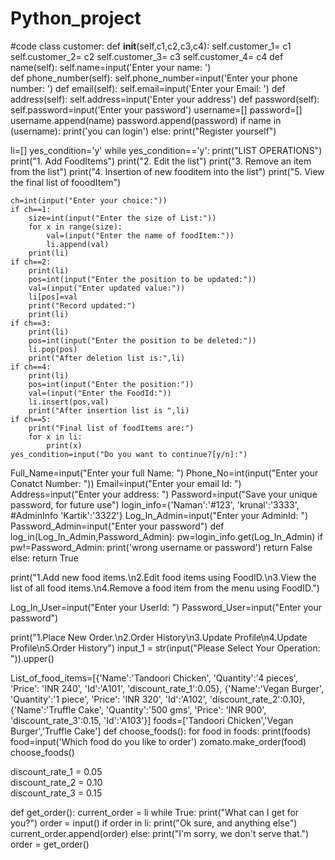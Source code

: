 # Python_project
#code
class customer:
    def __init__(self,c1,c2,c3,c4):
        self.customer_1= c1
        self.customer_2= c2
        self.customer_3= c3
        self.customer_4= c4
    def name(self):
        self.name=input('Enter your name: ')   
    def phone_number(self):
        self.phone_number=input('Enter your phone number: ')
    def email(self):
        self.email=input('Enter your Email: ')
    def address(self):
        self.address=input('Enter your address')
    def password(self):
        self.password=input('Enter your password')
username=[]
password=[]
username.append(name)
password.append(password)
if name in (username):
    print('you can login')
else:
    print("Register yourself")


li=[]
yes_condition='y'
while yes_condition=='y':
    print("LIST OPERATIONS")
    print("1. Add FoodItems")
    print("2. Edit the list")
    print("3. Remove an item from the list")
    print("4. Insertion of new fooditem into the list")
    print("5. View the final list of fooodItem")

    ch=int(input("Enter your choice:"))
    if ch==1:
        size=int(input("Enter the size of List:"))
        for x in range(size):
            val=(input("Enter the name of foodItem:"))
            li.append(val)
        print(li)
    if ch==2:
        print(li)
        pos=int(input("Enter the position to be updated:"))
        val=(input("Enter updated value:"))
        li[pos]=val
        print("Record updated:")
        print(li)
    if ch==3:
        print(li)
        pos=int(input("Enter the position to be deleted:"))
        li.pop(pos) 
        print("After deletion list is:",li)
    if ch==4:
        print(li)
        pos=int(input("Enter the position:"))
        val=(input("Enter the FoodId:"))
        li.insert(pos,val)
        print("After insertion list is ",li)
    if ch==5:
        print("Final list of foodItems are:")
        for x in li:
            print(x)
    yes_condition=input("Do you want to continue?[y/n]:")
Full_Name=input("Enter your full Name: ")
Phone_No=int(input("Enter your Conatct Number: "))
Email=input("Enter your email Id: ")
Address=input("Enter your address: ")
Password=input("Save your unique password, for future use")
login_info={'Naman':'#123',
            'krunal':'3333',       #AdminInfo
            'Kartik':'3322'}
Log_In_Admin=input("Enter your AdminId: ")
Password_Admin=input("Enter your password")
def log_in(Log_In_Admin,Password_Admin):
    pw=login_info.get(Log_In_Admin)
    if pw!=Password_Admin:
        print('wrong username or password')
        return False
    else:
        return True


print("1.Add new food items.\n2.Edit food items using FoodID.\n3.View the list of all food items.\n4.Remove a food item from the menu using FoodID.")

Log_In_User=input("Enter your UserId: ")
Password_User=input("Enter your password")
    

        
print("1.Place New Order.\n2.Order History\n3.Update Profile\n4.Update Profile\n5.Order History")
input_1 = str(input("Please Select Your Operation: ")).upper()

List_of_food_items=[{'Name':'Tandoori Chicken',
                     'Quantity':'4 pieces',
                     'Price': 'INR 240',
                     'Id':'A101',
                     'discount_rate_1':0.05},
                    {'Name':'Vegan Burger',
                        'Quantity':'1 piece',
                     'Price': 'INR 320',
                     'Id':'A102',
                      'discount_rate_2':0.10},
                    {'Name':'Truffle Cake',
                    'Quantity':'500 gms',
                     'Price': 'INR 900',
                     'discount_rate_3':0.15,
                     'Id':'A103'}]
foods=['Tandoori Chicken','Vegan Burger','Truffle Cake']
def choose_foods():
    for food in foods:
        print(foods)
        food=input('Which food do you like to order')
        zomato.make_order(food)
choose_foods()

discount_rate_1 = 0.05                
discount_rate_2 = 0.10               
discount_rate_3 = 0.15


def get_order():
    current_order = li
    while True:
        print("What can I get for you?")
        order = input()
        if order in li:
            print("Ok sure, and anything else")
            current_order.append(order)
        else:
            print("I'm sorry, we don't serve that.")
order = get_order()
